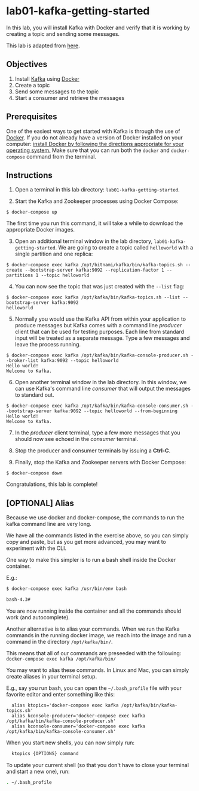 # lab01-kafka-getting-started

In this lab, you will install Kafka with Docker and verify that it is working by creating a topic and sending some messages.

This lab is adapted from [here](https://github.com/SciSpike/kafka-lab).

## Objectives

1. Install [Kafka](http://kafka.apache.org/) using [Docker](https://www.docker.com/products/overview)
2. Create a topic
3. Send some messages to the topic
4. Start a consumer and retrieve the messages

## Prerequisites

One of the easiest ways to get started with Kafka is through the use of [Docker](https://www.docker.com). 
If you do not already have a version of Docker installed on your computer: [install Docker by following the directions appropriate for your operating system.](https://www.docker.com/products/overview) 
Make sure that you can run both the `docker` and `docker-compose` command from the terminal.

## Instructions

1. Open a terminal in this lab directory: `lab01-kafka-getting-started`.

2. Start the Kafka and Zookeeper processes using Docker Compose:

  ```
  $ docker-compose up
  ```

The first time you run this command, it will take a while to download the appropriate Docker images.

3. Open an additional terminal window in the lab directory, `lab01-kafka-getting-started`. We are going to create a topic called `helloworld` with a single partition and one replica:

  ```
  $ docker-compose exec kafka /opt/bitnami/kafka/bin/kafka-topics.sh --create --bootstrap-server kafka:9092 --replication-factor 1 --partitions 1 --topic helloworld
  ```

4. You can now see the topic that was just created with the `--list` flag:

  ```
  $ docker-compose exec kafka /opt/kafka/bin/kafka-topics.sh --list --bootstrap-server kafka:9092
  helloworld
  ```

5. Normally you would use the Kafka API from within your application to produce messages but Kafka comes with a command line _producer_ client that can be used for testing purposes. Each line from standard input will be treated as a separate message. Type a few messages and leave the process running.

  ```
  $ docker-compose exec kafka /opt/kafka/bin/kafka-console-producer.sh --broker-list kafka:9092 --topic helloworld
  Hello world!
  Welcome to Kafka.
  ```

6. Open another terminal window in the lab directory. In this window, we can use Kafka's command line _consumer_ that will output the messages to standard out.

  ```
  $ docker-compose exec kafka /opt/kafka/bin/kafka-console-consumer.sh --bootstrap-server kafka:9092 --topic helloworld --from-beginning
  Hello world!
  Welcome to Kafka.
  ```

7. In the _producer_ client terminal, type a few more messages that you should now see echoed in the _consumer_ terminal.

8. Stop the producer and consumer terminals by issuing a **Ctrl-C**.

9. Finally, stop the Kafka and Zookeeper servers with Docker Compose:

  ```
  $ docker-compose down
  ```

Congratulations, this lab is complete!

## [OPTIONAL] Alias

Because we use docker and docker-compose, the commands to run the kafka command line are very long.

We have all the commands listed in the exercise above, so you can simply copy and paste, but as you get more advanced, you may want to experiment with the CLI.

One way to make this simpler is to run a bash shell inside the Docker container.

E.g.:

```bash
$ docker-compose exec kafka /usr/bin/env bash

bash-4.3#
```

You are now running inside the container and all the commands should work (and autocomplete).

Another alternative is to alias your commands. When we run the Kafka commands in the running docker image,
we reach into the image and run a command in the directory `/opt/kafka/bin/`.

This means that all of our commands are preseeded with the following: `docker-compose exec kafka /opt/kafka/bin/`

You may want to alias these commands. In Linux and Mac, you can simply create aliases in your terminal setup.

E.g., say you run bash, you can open the `~/.bash_profile` file with your favorite editor and enter something like this:

```
  alias ktopics='docker-compose exec kafka /opt/kafka/bin/kafka-topics.sh'
  alias kconsole-producer='docker-compose exec kafka /opt/kafka/bin/kafka-console-producer.sh'
  alias kconsole-consumer='docker-compose exec kafka /opt/kafka/bin/kafka-console-consumer.sh'
```

When you start new shells, you can now simply run:

```bash
  ktopics {OPTIONS} command
```

To update your current shell (so that you don't have to close your terminal and start a new one), run:

```bash
. ~/.bash_profile
```

